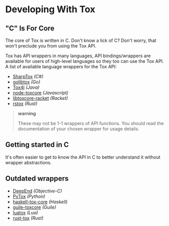 # Developing With Tox
## "C" Is For Core

The core of Tox is written in C. Don't know a lick of C? Don't worry, that won't preclude you from using the Tox API.

Tox has API wrappers in many languages, API bindings/wrappers are available for users of high-level languages so they too can use the Tox API. A list of available language wrappers for the Tox API:

-   [SharpTox](https://github.com/Impyy/SharpTox) *(C\#)*
-   [golibtox](https://github.com/codedust/go-tox) *(Go)*
-   [Tox4j](https://github.com/tox4j/tox4j) *(Java)*
-   [node-toxcore](https://github.com/saneki/node-toxcore) *(Javascript)*
-   [libtoxcore-racket](https://github.com/lehitoskin/libtoxcore-racket) *(Racket)*
-   [rstox](https://github.com/suhr/rstox/) *(Rust)*

> **warning**
>
> These may not be 1-1 wrappers of API functions. You should read the
> documentation of your chosen wrapper for usage details.

## Getting started in C

It's often easier to get to know the API in C to better understand it
without wrapper abstractions.

## Outdated wrappers

-   [DeepEnd](https://github.com/stal888/DeepEnd) *(Objective-C)*
-   [PyTox](https://github.com/aitjcize/PyTox) *(Python)*
-   [haskell-tox-core](https://github.com/ollieh/haskell-tox-core)
    *(Haskell)*
-   [guile-toxcore](https://github.com/urras/guile-toxcore) *(Guile)*
-   [luatox](https://github.com/peersuasive/luatox/) *(Lua)*
-   [rust-tox](https://github.com/mahkoh/rust-tox/) *(Rust)*
